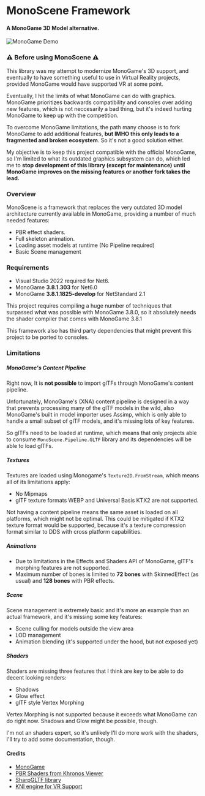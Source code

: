 ﻿# MonoScene Framework
#### A MonoGame 3D Model alternative.

![MonoGame Demo](MonoGameDemoPBR.jpg)

### ⚠️ Before using MonoScene ⚠️

This library was my attempt to modernize MonoGame's 3D support, and eventually to have
something useful to use in Virtual Reality projects, provided MonoGame would have supported
VR at some point.

Eventually, I hit the limits of what MonoGame can do with graphics. MonoGame prioritizes
backwards compatibility and consoles over adding new features, which is not neccesarily
a bad thing, but it's indeed hurting MonoGame to keep up with the competition.

To overcome MonoGame limitations, the path many choose is to fork MonoGame to add additional
features, __but IMHO this only leads to a fragmented and broken ecosystem__. So it's not
a good solution either.

My objective is to keep this project compatible with the official MonoGame, so I'm limited
to what its outdated graphics subsystem can do, which led me to __stop development of this
library (except for maintenance) until MonoGame improves on the missing features or
another fork takes the lead.__

### Overview

MonoScene is a framework that replaces the very outdated 3D model architecture
currently available in MonoGame, providing a number of much needed features:

- PBR effect shaders.
- Full skeleton animation.
- Loading asset models at runtime (No Pipeline required)
- Basic Scene management

### Requirements

- Visual Studio 2022 required for Net6.
- MonoGame __3.8.1.303__ for Net6.0
- MonoGame __3.8.1.1825-develop__ for NetStandard 2.1

This project requires compiling a huge number of techniques that surpassed what was possible
with MonoGame 3.8.0, so it absolutely needs the shader compiler that comes with MonoGame 3.8.1

This framework also has third party dependencies that might prevent this project
to be ported to consoles.

### Limitations

##### MonoGame's Content Pipeline

Right now, It is **not possible** to import glTFs through MonoGame's content pipeline.

Unfortunately, MonoGame's (XNA) content pipeline is designed in a way that prevents processing many of
the glTF models in the wild, also MonoGame's built in model importer uses Assimp, which is only able
to handle a small subset of glTF models, and it's missing lots of key features.

So glTFs need to be loaded at runtime, which means that only projects able to consume `MonoScene.Pipeline.GLTF`
library and its dependencies will be able to load glTFs.

##### Textures

Textures are loaded using Monogame's `Texture2D.FromStream`, which means all of its limitations apply:
- No Mipmaps
- glTF texture formats WEBP and Universal Basis KTX2 are not supported.

Not having a content pipeline means the same asset is loaded on all platforms, which might not be optimal.
This could be mitigated if KTX2 texture format would be supported, because it's a texture compression
format similar to DDS with cross platform capabilities.

##### Animations

- Due to limitations in the Effects and Shaders API of MonoGame, glTF's morphing features are not supported.
- Maximum number of bones is limited to __72 bones__ with SkinnedEffect (as usual) and __128 bones__ with PBR effects.

##### Scene

Scene management is extremely basic and it's more an example than an actual framework, and it's missing some key features:
- Scene culling for models outside the view area
- LOD management
- Animation blending (it's supported under the hood, but not exposed yet)

##### Shaders

Shaders are missing three features that I think are key to be able to do decent looking renders:
- Shadows
- Glow effect
- glTF style Vertex Morphing

Vertex Morphing is not supported because it exceeds what MonoGame can do right now.
Shadows and Glow might be possible, though.

I'm not an shaders expert, so it's unlikely I'll do more work with the shaders, I'll try to add some
documentation, though.

#### Credits

- [MonoGame](https://github.com/MonoGame/MonoGame)
- [PBR Shaders from Khronos Viewer](https://github.com/KhronosGroup/glTF-Sample-Viewer)
- [SharpGLTF library](https://github.com/vpenades/SharpGLTF)
- [KNI engine for VR Support](https://github.com/kniengine/kni/)